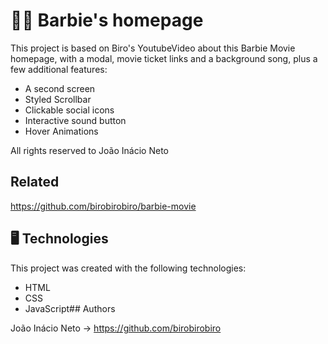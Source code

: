 
# 🌸💅 Barbie's homepage

This project is based on Biro's YoutubeVideo about this Barbie Movie homepage, with a modal, movie ticket links and a background song, plus a few additional features:

- A second screen
- Styled Scrollbar
- Clickable social icons
- Interactive sound button
- Hover Animations 

All rights reserved to João Inácio Neto
## Related

https://github.com/birobirobiro/barbie-movie



## 🖥 Technologies

This project was created with the following technologies:

- HTML
- CSS
- JavaScript## Authors

João Inácio Neto -> https://github.com/birobirobiro